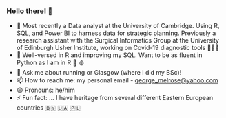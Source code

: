 ### Hello there! 👋

- 🔭 Most recently a Data analyst at the University of Cambridge. Using R, SQL, and Power BI to harness data for strategic planning. Previously a research assistant with the Surgical Informatics Group at the University of Edinburgh Usher Institute, working on Covid-19 diagnostic tools 🦠🇬🇧 
- 🌱 Well-versed in R and improving my SQL. Want to be as fluent in Python as I am in R 🧬 🩸 
- 💬 Ask me about running or Glasgow (where I did my BSc)!
- 📫 How to reach me: my personal email - george_melrose@yahoo.com
- 😄 Pronouns: he/him
- ⚡ Fun fact: ... I have heritage from several different Eastern European countries 🇧🇾 🇺🇦 🇵🇱

